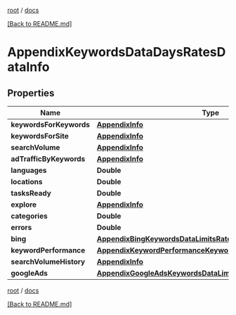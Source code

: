 [root](./../ "root") / [docs](./ "docs")

[[Back to README.md]](./../README.md "[Back to README.md]")

# AppendixKeywordsDataDaysRatesDataInfo

## Properties

| Name | Type | Description | Notes |
|------------ | ------------- | ------------- | -------------|
|**keywordsForKeywords** | [**AppendixInfo**](AppendixInfo.md) |  |  [optional] |
|**keywordsForSite** | [**AppendixInfo**](AppendixInfo.md) |  |  [optional] |
|**searchVolume** | [**AppendixInfo**](AppendixInfo.md) |  |  [optional] |
|**adTrafficByKeywords** | [**AppendixInfo**](AppendixInfo.md) |  |  [optional] |
|**languages** | **Double** |  |  [optional] |
|**locations** | **Double** |  |  [optional] |
|**tasksReady** | **Double** |  |  [optional] |
|**explore** | [**AppendixInfo**](AppendixInfo.md) |  |  [optional] |
|**categories** | **Double** |  |  [optional] |
|**errors** | **Double** |  |  [optional] |
|**bing** | [**AppendixBingKeywordsDataLimitsRatesDataInfo**](AppendixBingKeywordsDataLimitsRatesDataInfo.md) |  |  [optional] |
|**keywordPerformance** | [**AppendixKeywordPerformanceKeywordsDataLimitsRatesDataInfo**](AppendixKeywordPerformanceKeywordsDataLimitsRatesDataInfo.md) |  |  [optional] |
|**searchVolumeHistory** | [**AppendixInfo**](AppendixInfo.md) |  |  [optional] |
|**googleAds** | [**AppendixGoogleAdsKeywordsDataLimitsRatesDataInfo**](AppendixGoogleAdsKeywordsDataLimitsRatesDataInfo.md) |  |  [optional] |

[root](./../ "root") / [docs](./ "docs")

[[Back to README.md]](./../README.md "[Back to README.md]")